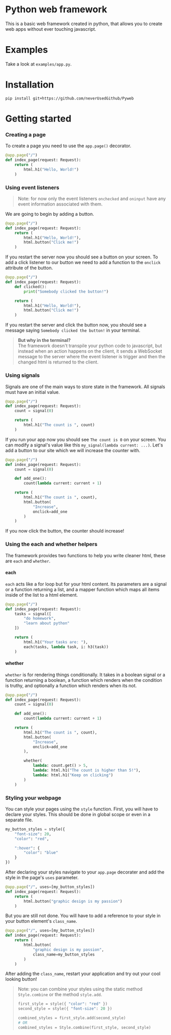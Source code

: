 # Python web framework

This is a basic web framework created in python, that allows you to
create web apps without ever touching javascript.

# Examples

Take a look at `examples/app.py`.

# Installation

`pip install git+https://github.com/neverUsedGithub/Pyweb`

# Getting started

### Creating a page

To create a page you need to use the `app.page()` decorator.

```py
@app.page("/")
def index_page(request: Request):
    return (
        html.h1("Hello, World!")
    )
```

### Using event listeners

> Note: for now only the event listeners `onchecked` and `oninput`
> have any event information associated with them.

We are going to begin by adding a button.

```py
@app.page("/")
def index_page(request: Request):
    return (
        html.h1("Hello, World!"),
        html.button("Click me!")
    )
```

If you restart the server now you should see a button on your screen.
To add a click listener to our button we need to add a function to the
`onclick` attribute of the button.

```py
@app.page("/")
def index_page(request: Request):
    def clicked():
        print("Somebody clicked the button!")

    return (
        html.h1("Hello, World!"),
        html.button("Click me!")
    )
```

If you restart the server and click the button now, you should see a
message saying `Somebody clicked the button!` in your terminal.

> **But why in the terminal?**  
> The framework doesn't transpile your python code to javascript, but
> instead when an action happens on the client, it sends a WebSocket
> message to the server where the event listener is trigger and then
> the changed html is returned to the client.

### Using signals

Signals are one of the main ways to store state in the framework. All
signals must have an initial value.

```py
@app.page("/")
def index_page(request: Request):
    count = signal(0)

    return (
        html.h1("The count is ", count)
    )
```

If you run your app now you should see `The count is 0` on your screen.
You can modify a signal's value like this `my_signal(lambda current: ...)`.
Let's add a button to our site which we will increase the counter with.

```py
@app.page("/")
def index_page(request: Request):
    count = signal(0)

    def add_one():
        count(lambda current: current + 1)

    return (
        html.h1("The count is ", count),
        html.button(
            "Increase",
            onclick=add_one
        )
    )
```

If you now click the button, the counter should increase!

### Using the each and whether helpers

The framework provides two functions to help you write cleaner html,
these are `each` and `whether`.

#### each

`each` acts like a for loop but for your html content. Its parameters
are a signal or a function returning a list, and a mapper function
which maps all items inside of the list to a html element.

```py
@app.page("/")
def index_page(request: Request):
    tasks = signal([
        "do homework",
        "learn about python"
    ])

    return (
        html.h1("Your tasks are: "),
        each(tasks, lambda task, i: h3(task))
    )
```

#### whether

`whether` is for rendering things conditionally. It takes in a boolean
signal or a function returning a boolean, a function which renders when
the condition is truthy, and optionally a function which renders when
its not.

```py
@app.page("/")
def index_page(request: Request):
    count = signal(0)

    def add_one():
        count(lambda current: current + 1)

    return (
        html.h1("The count is ", count),
        html.button(
            "Increase",
            onclick=add_one
        ),

        whether(
            lambda: count.get() > 5,
            lambda: html.h1("The count is higher than 5!"),
            lambda: html.h1("Keep on clicking")
        )
    )
```

### Styling your webpage

You can style your pages using the `style` function. First, you will
have to declare your styles. This should be done in global scope or even
in a separate file.

```py
my_button_styles = style({
    "font-size": 20,
    "color": "red",

    ":hover": {
        "color": "blue"
    }
})
```

After declaring your styles navigate to your `app.page` decorater and
add the style in the page's `uses` parameter.

```py
@app.page("/", uses=[my_button_styles])
def index_page(request: Request):
    return (
        html.button("graphic design is my passion")
    )
```

But you are still not done. You will have to add a reference to your
style in your button element's `class_name`.

```py
@app.page("/", uses=[my_button_styles])
def index_page(request: Request):
    return (
        html.button(
            "graphic design is my passion",
            class_name=my_button_styles
        )
    )
```

After adding the `class_name`, restart your application and try out
your cool looking button!

> Note: you can combine your styles using the static method
> `Style.combine` or the method `style.add`.
>
> ```py
> first_style = style({ "color": "red" })
> second_style = style({ "font-size": 20 })
>
> combined_styles = first_style.add(second_style)
> # OR
> combined_styles = Style.combine(first_style, second_style)
> ```
